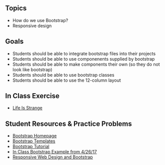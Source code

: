 ## Topics
- How do we use Bootstrap?
- Responsive design

## Goals
- Students should be able to integrate bootstrap files into their projects
- Students should be able to use componenents supplied by bootstrap
- Students should be able to make components their own (so they do not look like bootstrap)
- Students should be able to use bootstrap classes
- Students should be able to use the 12-column layout

## In Class Exercise
 - [Life Is Strange](https://docs.google.com/presentation/d/1F1aHwgVWd4eZ3j3HuSqlntrzcVEFIKuLS97jFum6HuY/edit#slide=id.g1234cc2daa_0_0)
 
## Student Resources & Practice Problems
  - [Bootstrap Homepage](http://www.getbootstrap.com)
  - [Bootstrap Templates](https://www.w3schools.com/bootstrap/bootstrap_templates.asp)
  - [Bootstrap Tutorial](https://www.w3schools.com/bootstrap/bootstrap_get_started.asp)
  - [In Class Bootstrap Example from 4/26/17](https://github.com/JarrydHuntley/TestBootstrapSite1-spring17)
  - [Responsive Web Design and Bootstrap](https://docs.google.com/a/wecancodeit.org/presentation/d/1BAHrkWWnF0gcGRMoii8iYbwQVK4OjS3yC1B8M_zVwaY/edit?usp=sharing)
